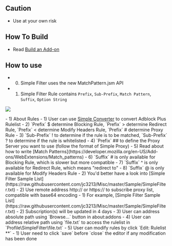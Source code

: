 ## Caution

- Use at your own risk

## How To Build

- Read [Build an Add-on](https://github.com/jc3213/Misc/blob/master/Manual/en-US/HowToBuild.md)

## How to use

- 0) Simple Filter uses the new MatchPattern.jsm API
- 1) Simple Filter Rule contains `Prefix`, `Sub-Prefix`, `Match Pattern`, `Suffix`, `Option String`
<p><img src="http://i66.tinypic.com/ztgdcn.png"></p>
  - 1) About Rules
    - 1) User can use <a href="https://goo.gl/vt6Jj4">Simple Converter</a> to convert Adblock Plus Rulelist
    - 2) `Prefix` $ determine Blocking Rule, `Prefix` > determine Redirect Rule, `Prefix` < determine Modify Headers Rule, `Prefix` # determine Proxy Rule
    - 3) `Sub-Prefix` ! to determine if the rule is to be matched, `Sub-Prefix` ? to determine if the rule is whitelisted
    - 4) `Prefix` ## to define the Proxy Server you want to use (follow the format of Simple Proxy)
    - 5) Read about how to write [Match Patterns](https://developer.mozilla.org/en-US/Add-ons/WebExtensions/Match_patterns)
    - 6) `Suffix` # is only available for Blocking Rule, which is slower but more compatible
    - 7) `Suffix` ^ is only available for Redirect Rule, which means "redirect to"
    - 8) `Suffix` @ is only available for Modify Headers Rule
  - 2) You'd better have a look into [Simple Filter Sample List](https://raw.githubusercontent.com/jc3213/Misc/master/Sample/SimpleFilter.txt)
- 2) Use remote address http:// or https:// to subscribe proxy list, compatible with base64 encoding
  - 1) For example, [Simple Filter Sample List](https://raw.githubusercontent.com/jc3213/Misc/master/Sample/SimpleFilter.txt)
  - 2) Subscription(s) will be updated in 4 days
- 3) User can address absolute path using `Browse...` button in about:addons
- 4) User can address relative path using `file.txt` to access the rulelist in `Profile\SimpleFilter\file.txt`
- 5) User can modify rules by click `Edit: Rulelist **`
  - 1) User need to click `save` before `close` the editor if any modification has been done
